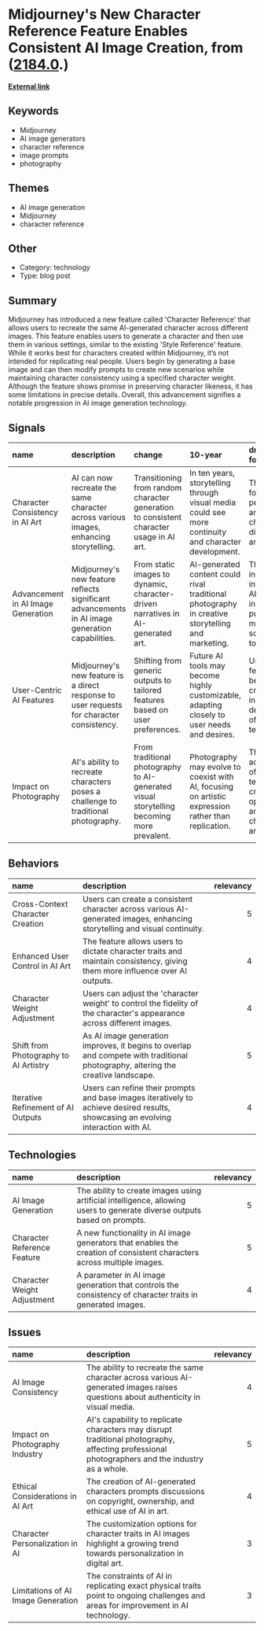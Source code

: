 # __Midjourney's New Character Reference Feature Enables Consistent AI Image Creation__, from ([2184.0](https://kghosh.substack.com/p/2184.0).)

__[External link](https://petapixel.com/2024/03/12/you-can-now-recreate-the-same-character-across-different-ai-images-on-midjourney/)__



## Keywords

* Midjourney
* AI image generators
* character reference
* image prompts
* photography

## Themes

* AI image generation
* Midjourney
* character reference

## Other

* Category: technology
* Type: blog post

## Summary

Midjourney has introduced a new feature called 'Character Reference' that allows users to recreate the same AI-generated character across different images. This feature enables users to generate a character and then use them in various settings, similar to the existing 'Style Reference' feature. While it works best for characters created within Midjourney, it’s not intended for replicating real people. Users begin by generating a base image and can then modify prompts to create new scenarios while maintaining character consistency using a specified character weight. Although the feature shows promise in preserving character likeness, it has some limitations in precise details. Overall, this advancement signifies a notable progression in AI image generation technology.

## Signals

| name                               | description                                                                                     | change                                                                                    | 10-year                                                                                              | driving-force                                                                                 |   relevancy |
|:-----------------------------------|:------------------------------------------------------------------------------------------------|:------------------------------------------------------------------------------------------|:-----------------------------------------------------------------------------------------------------|:----------------------------------------------------------------------------------------------|------------:|
| Character Consistency in AI Art    | AI can now recreate the same character across various images, enhancing storytelling.           | Transitioning from random character generation to consistent character usage in AI art.   | In ten years, storytelling through visual media could see more continuity and character development. | The demand for personalized and relatable characters in digital art and media.                |           4 |
| Advancement in AI Image Generation | Midjourney's new feature reflects significant advancements in AI image generation capabilities. | From static images to dynamic, character-driven narratives in AI-generated art.           | AI-generated content could rival traditional photography in creative storytelling and marketing.     | The increasing integration of AI in creative industries pushing for more sophisticated tools. |           5 |
| User-Centric AI Features           | Midjourney's new feature is a direct response to user requests for character consistency.       | Shifting from generic outputs to tailored features based on user preferences.             | Future AI tools may become highly customizable, adapting closely to user needs and desires.          | User feedback becoming a crucial factor in the development of AI technologies.                |           4 |
| Impact on Photography              | AI's ability to recreate characters poses a challenge to traditional photography.               | From traditional photography to AI-generated visual storytelling becoming more prevalent. | Photography may evolve to coexist with AI, focusing on artistic expression rather than replication.  | The rapid advancement of AI technologies creating new opportunities and challenges in art.    |           5 |

## Behaviors

| name                                  | description                                                                                                                        |   relevancy |
|:--------------------------------------|:-----------------------------------------------------------------------------------------------------------------------------------|------------:|
| Cross-Context Character Creation      | Users can create a consistent character across various AI-generated images, enhancing storytelling and visual continuity.          |           5 |
| Enhanced User Control in AI Art       | The feature allows users to dictate character traits and maintain consistency, giving them more influence over AI outputs.         |           4 |
| Character Weight Adjustment           | Users can adjust the 'character weight' to control the fidelity of the character's appearance across different images.             |           4 |
| Shift from Photography to AI Artistry | As AI image generation improves, it begins to overlap and compete with traditional photography, altering the creative landscape.   |           5 |
| Iterative Refinement of AI Outputs    | Users can refine their prompts and base images iteratively to achieve desired results, showcasing an evolving interaction with AI. |           4 |

## Technologies

| name                        | description                                                                                                              |   relevancy |
|:----------------------------|:-------------------------------------------------------------------------------------------------------------------------|------------:|
| AI Image Generation         | The ability to create images using artificial intelligence, allowing users to generate diverse outputs based on prompts. |           5 |
| Character Reference Feature | A new functionality in AI image generators that enables the creation of consistent characters across multiple images.    |           5 |
| Character Weight Adjustment | A parameter in AI image generation that controls the consistency of character traits in generated images.                |           4 |

## Issues

| name                               | description                                                                                                                                    |   relevancy |
|:-----------------------------------|:-----------------------------------------------------------------------------------------------------------------------------------------------|------------:|
| AI Image Consistency               | The ability to recreate the same character across various AI-generated images raises questions about authenticity in visual media.             |           4 |
| Impact on Photography Industry     | AI's capability to replicate characters may disrupt traditional photography, affecting professional photographers and the industry as a whole. |           5 |
| Ethical Considerations in AI Art   | The creation of AI-generated characters prompts discussions on copyright, ownership, and ethical use of AI in art.                             |           4 |
| Character Personalization in AI    | The customization options for character traits in AI images highlight a growing trend towards personalization in digital art.                  |           3 |
| Limitations of AI Image Generation | The constraints of AI in replicating exact physical traits point to ongoing challenges and areas for improvement in AI technology.             |           3 |